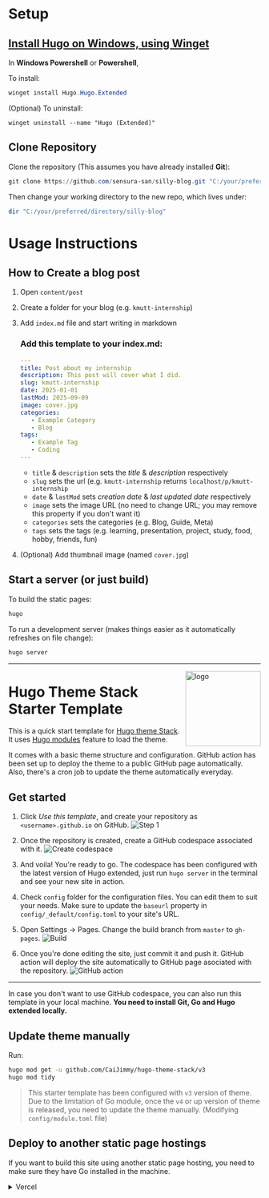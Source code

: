# Setup

## [Install Hugo on Windows, using Winget](https://gohugo.io/installation/windows/)
In **Windows Powershell** or **Powershell**,

To install:

   ```powershell
   winget install Hugo.Hugo.Extended
   ```

(Optional) To uninstall:

   ```powershel
   winget uninstall --name "Hugo (Extended)"
   ```

## Clone Repository

Clone the repository (This assumes you have already installed **Git**):

```powershell
git clone https://github.com/sensura-san/silly-blog.git "C:/your/preferred/directory"
```

Then change your working directory to the new repo, which lives under:
```powershell
dir "C:/your/preferred/directory/silly-blog"
```

# Usage Instructions

## How to Create a blog post

1. Open `content/post`

2. Create a folder for your blog (e.g. `kmutt-internship`)

3. Add `index.md` file and start writing in markdown
   ### Add this template to your index.md:
   ```yaml
   ---
   title: Post about my internship
   description: This post will cover what I did.
   slug: kmutt-internship
   date: 2025-01-01
   lastMod: 2025-09-09
   image: cover.jpg
   categories:
      - Example Category
      - Blog
   tags:
      - Example Tag
      - Coding
   ---
   ```
   - `title` & `description` sets the *title* & *description* respectively
   - `slug` sets the url (e.g. `kmutt-internship` returns `localhost/p/kmutt-internship`
   - `date` & `lastMod` sets *creation date* & *last updated date* respectively
   - `image` sets the image URL (no need to change URL; you may remove this property if you don't want it)
   - `categories` sets the categories (e.g. Blog, Guide, Meta)
   - `tags` sets the tags (e.g. learning, presentation, project, study, food, hobby, friends, fun)
   
5. (Optional) Add thumbnail image (named `cover.jpg`) 

## Start a server (or just build)

To build the static pages:

```powershell
hugo
```

To run a development server (makes things easier as it automatically refreshes on file change):

```powershell
hugo server
```

***



<img align="right" width="150" alt="logo" src="https://user-images.githubusercontent.com/5889006/190859553-5b229b4f-c476-4cbd-928f-890f5265ca4c.png">

# Hugo Theme Stack Starter Template

This is a quick start template for [Hugo theme Stack](https://github.com/CaiJimmy/hugo-theme-stack). It uses [Hugo modules](https://gohugo.io/hugo-modules/) feature to load the theme.

It comes with a basic theme structure and configuration. GitHub action has been set up to deploy the theme to a public GitHub page automatically. Also, there's a cron job to update the theme automatically everyday.

## Get started

1. Click *Use this template*, and create your repository as `<username>.github.io` on GitHub.
![Step 1](https://user-images.githubusercontent.com/5889006/156916624-20b2a784-f3a9-4718-aa5f-ce2a436b241f.png)

2. Once the repository is created, create a GitHub codespace associated with it.
![Create codespace](https://user-images.githubusercontent.com/5889006/156916672-43b7b6e9-4ffb-4704-b4ba-d5ca40ffcae7.png)

3. And voila! You're ready to go. The codespace has been configured with the latest version of Hugo extended, just run `hugo server` in the terminal and see your new site in action.

4. Check `config` folder for the configuration files. You can edit them to suit your needs. Make sure to update the `baseurl` property in `config/_default/config.toml` to your site's URL.

5. Open Settings -> Pages. Change the build branch from `master` to `gh-pages`.
![Build](https://github.com/namanh11611/hugo-theme-stack-starter/assets/16586200/12c763cd-bead-4923-b610-8788f388fcb5)

6. Once you're done editing the site, just commit it and push it. GitHub action will deploy the site automatically to GitHub page asociated with the repository.
![GitHub action](https://user-images.githubusercontent.com/5889006/156916881-90b8bb9b-1925-4e60-9d7a-8026cda729bf.png)

---

In case you don't want to use GitHub codespace, you can also run this template in your local machine. **You need to install Git, Go and Hugo extended locally.**

## Update theme manually

Run:

```bash
hugo mod get -u github.com/CaiJimmy/hugo-theme-stack/v3
hugo mod tidy
```

> This starter template has been configured with `v3` version of theme. Due to the limitation of Go module, once the `v4` or up version of theme is released, you need to update the theme manually. (Modifying `config/module.toml` file)

## Deploy to another static page hostings

If you want to build this site using another static page hosting, you need to make sure they have Go installed in the machine. 

<details>
  <summary>Vercel</summary>

You need to overwrite build command to install manually Go:

```
amazon-linux-extras install golang1.11 && hugo --gc --minify
```

![](https://user-images.githubusercontent.com/5889006/156917172-01e4d418-3469-4ffb-97e4-a905d28b8424.png)

If you are using Node.js 20, you need to overwrite the install command to install manually Go:

```
dnf install -y golang
```

![image](https://github.com/zhi-yi-huang/hugo-theme-stack-starter/assets/83860323/777c1109-dfc8-4893-9db7-1305ec027cf5)


Make sure also to specify Hugo version in the environment variable `HUGO_VERSION` (Use the latest version of Hugo extended):

![Environment variable](https://user-images.githubusercontent.com/5889006/156917212-afb7c70d-ab85-480f-8288-b15781a462c0.png)
</details>
